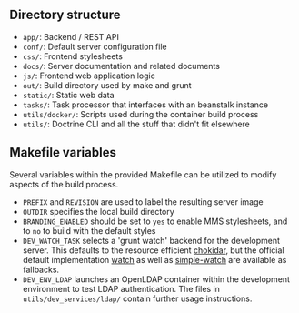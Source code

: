 ## Directory structure
* `app/`: Backend / REST API
* `conf/`: Default server configuration file
* `css/`: Frontend stylesheets
* `docs/`: Server documentation and related documents
* `js/`: Frontend web application logic
* `out/`: Build directory used by make and grunt
* `static/`: Static web data
* `tasks/`: Task processor that interfaces with an beanstalk instance
* `utils/docker/`: Scripts used during the container build process
* `utils/`: Doctrine CLI and all the stuff that didn't fit elsewhere

## Makefile variables
Several variables within the provided Makefile can be utilized to modify aspects of the build process.
* `PREFIX` and `REVISION` are used to label the resulting server image
* `OUTDIR` specifies the local build directory
* `BRANDING_ENABLED` should be set to `yes` to enable MMS stylesheets, and to `no` to build with the default styles
* `DEV_WATCH_TASK` selects a 'grunt watch' backend for the development server. This defaults to the resource efficient [chokidar](https://www.npmjs.com/package/grunt-chokidar), but the official default implementation [watch](https://gruntjs.com/plugins/watch) as well as [simple-watch](https://www.npmjs.com/package/grunt-simple-watch) are available as fallbacks.
* `DEV_ENV_LDAP` launches an OpenLDAP container within the development environment to test LDAP authentication. The files in `utils/dev_services/ldap/` contain further usage instructions.